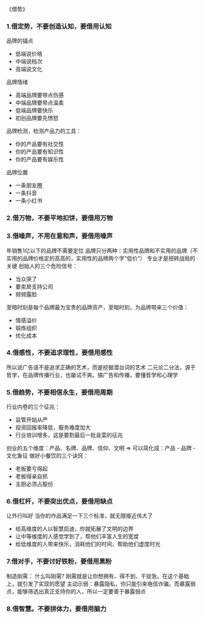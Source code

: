 《借势》
### 1.借定势，不要创造认知，要借用认知
品牌的锚点
- 低端说价格
- 中端说档次
- 高端说文化

品牌情绪
- 高端品牌要带点伤感
- 中端品牌要带点温柔
- 低端品牌要快乐
- 初创品牌要先愤怒

品牌检测，检测产品力的工具：
- 你的产品要有社交性
- 你的产品要有知识性
- 你的产品要有娱乐性

品牌位置
- 一条朋友圈
- 一条抖音
- 一条小红书

### 2.借万物，不要平地扣饼，要借用万物
### 3.借噪声，不用在意和声，要借用噪声
年销售1亿以下的品牌不需要定位
品牌只分两种：实用性品牌和不实用的品牌（不实用的品牌价格定的高高的，实用性的品牌两个字"低价"）
专业才是扭转战局的关键
创始人的三个危险信号：
- 当众哭了
- 要卖房支持公司
- 频频露脸

至暗时刻是每个品牌最为宝贵的品牌资产，至暗时刻，为品牌带来三个价值：
- 情感溢价
- 锻炼组织
- 优化成本

### 4.借感性，不要追求理性，要借用感性
所以说广告语不是追求正确的艺术，而是挖掘潜台词的艺术
二元论二分法，源于哲学，在品牌传播行业，也屡试不爽。搞广告和传播，要懂哲学和心理学

### 5.借趋势，不要相信永生，要借用周期
行业内卷的三个征兆：
- 监管开始从严
- 投资回报率降低，服务难度加大
- 行业培训增多，这是要割最后一批韭菜的征兆

创业的五个维度：产品、名牌、品牌、信仰、文明  => 可以简化成：产品 - 品牌 - 文化象征
做好小餐饮的三个诀窍：
- 老板要亏得起
- 老板得亲自抓
- 主厨必须占股份
### 6.借杠杆，不要突出优点，要借用缺点
让外行叫好
当你的作品满足一下三个标准，就无限接近伟大了
- 给高维度的人以智慧启迪，你就拓展了文明的边界
- 让中等维度的人感觉学到了，帮他们丰富人生的宽度
- 给低维度的人带来快乐，消耗他们的时间，帮助他们虚度时光

### 7.借对手，不要讨好铁粉，要借用黑粉
制造刚需：
什么叫刚需? 刚需就是让你想拥有、得不到、干捉急。在这个基础上，就引发了实现的愿望
主动示弱：暴露隐私，你只能引来电信诈骗。而暴露弱点，能够筛选出真正支持你的人，所以一定要善于暴露弱点

### 8.借智慧。不要拼体力，要借用脑力





